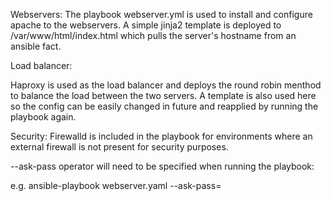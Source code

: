 Webservers:
The playbook webserver.yml is used to install and configure apache to the webservers. 
A simple jinja2 template is deployed to /var/www/html/index.html which pulls the server's hostname from an ansible fact.

Load balancer:

Haproxy is used as the load balancer and deploys the round robin menthod to balance the load between the two servers.
A template is also used here so the config can be easily changed in future and reapplied by running the playbook again. 


Security:
Firewalld is included in the playbook for environments where an external firewall is not present for security purposes. 

--ask-pass operator will need to be specified when running the playbook:

e.g.
ansible-playbook webserver.yaml --ask-pass=<password>
